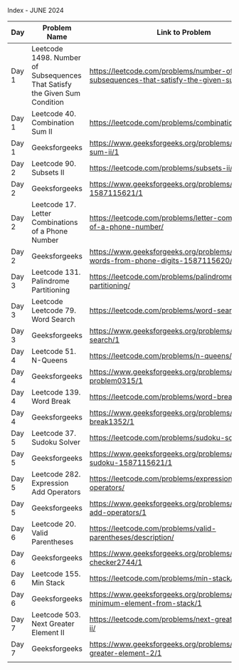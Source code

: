Index - JUNE 2024

| Day   | Problem Name                                                               | Link to Problem                                                                            | Notes |
| ----- | -------------------------------------------------------------------------- | ------------------------------------------------------------------------------------------ | ----- |
| Day 1 | Leetcode 1498. Number of Subsequences That Satisfy the Given Sum Condition | https://leetcode.com/problems/number-of-subsequences-that-satisfy-the-given-sum-condition/ | -     |
| Day 1 | Leetcode 40. Combination Sum II                                            | https://leetcode.com/problems/combination-sum-ii/                                          | -     |
| Day 1 | Geeksforgeeks                                                              | https://www.geeksforgeeks.org/problems/combination-sum-ii/1                                | -     |
| Day 2 | Leetcode 90. Subsets II                                                    | https://leetcode.com/problems/subsets-ii/description/                                      | -     |
| Day 2 | Geeksforgeeks                                                              | https://www.geeksforgeeks.org/problems/subsets-1587115621/1                                | -     |
| Day 2 | Leetcode 17. Letter Combinations of a Phone Number                         | https://leetcode.com/problems/letter-combinations-of-a-phone-number/                       | -     |
| Day 2 | Geeksforgeeks                                                              | https://www.geeksforgeeks.org/problems/possible-words-from-phone-digits-1587115620/1       | -     |
| Day 3 | Leetcode 131. Palindrome Partitioning                                      | https://leetcode.com/problems/palindrome-partitioning/                                     | -     |
| Day 3 | Leetcode Leetcode 79. Word Search                                          | https://leetcode.com/problems/word-search/                                                 | -     |
| Day 3 | Geeksforgeeks                                                              | https://www.geeksforgeeks.org/problems/word-search/1                                       | -     |
| Day 4 | Leetcode 51. N-Queens                                                      | https://leetcode.com/problems/n-queens/                                                    | -     |
| Day 4 | Geeksforgeeks                                                              | https://www.geeksforgeeks.org/problems/n-queen-problem0315/1                               | -     |
| Day 4 | Leetcode 139. Word Break                                                   | https://leetcode.com/problems/word-break/                                                  | -     |
| Day 4 | Geeksforgeeks                                                              | https://www.geeksforgeeks.org/problems/word-break1352/1                                    | -     |
| Day 5 | Leetcode 37. Sudoku Solver                                                 | https://leetcode.com/problems/sudoku-solver/                                               | -     |
| Day 5 | Geeksforgeeks                                                              | https://www.geeksforgeeks.org/problems/solve-the-sudoku-1587115621/1                       | -     |
| Day 5 | Leetcode 282. Expression Add Operators                                     | https://leetcode.com/problems/expression-add-operators/                                    | -     |
| Day 5 | Geeksforgeeks                                                              | https://www.geeksforgeeks.org/problems/expression-add-operators/1                          | -     |
| Day 6 | Leetcode 20. Valid Parentheses                                             | https://leetcode.com/problems/valid-parentheses/description/                               | -     |
| Day 6 | Geeksforgeeks                                                              | https://www.geeksforgeeks.org/problems/parenthesis-checker2744/1                           | -     |
| Day 6 | Leetcode 155. Min Stack                                                    | https://leetcode.com/problems/min-stack/description/                                       | -     |
| Day 6 | Geeksforgeeks                                                              | https://www.geeksforgeeks.org/problems/get-minimum-element-from-stack/1                    | -     |
| Day 7 | Leetcode 503. Next Greater Element II                                      | https://leetcode.com/problems/next-greater-element-ii/                                     | -     |
| Day 7 | Geeksforgeeks                                                              | https://www.geeksforgeeks.org/problems/next-greater-element-2/1                            | -     |
|       |                                                                            |                                                                                            |       |
